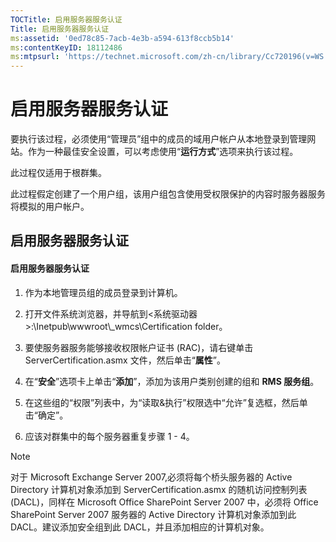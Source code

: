 ```yaml
---
TOCTitle: 启用服务器服务认证
Title: 启用服务器服务认证
ms:assetid: '0ed78c85-7acb-4e3b-a594-613f8ccb5b14'
ms:contentKeyID: 18112486
ms:mtpsurl: 'https://technet.microsoft.com/zh-cn/library/Cc720196(v=WS.10)'
---
```


启用服务器服务认证
==================

要执行该过程，必须使用“管理员”组中的成员的域用户帐户从本地登录到管理网站。作为一种最佳安全设置，可以考虑使用“**运行方式**”选项来执行该过程。

此过程仅适用于根群集。

此过程假定创建了一个用户组，该用户组包含使用受权限保护的内容时服务器服务将模拟的用户帐户。

启用服务器服务认证
------------------

#### 启用服务器服务认证

1.  作为本地管理员组的成员登录到计算机。

2.  打开文件系统浏览器，并导航到&lt;系统驱动器&gt;:\\Inetpub\\wwwroot\\\_wmcs\\Certification folder。

3.  要使服务器服务能够接收权限帐户证书 (RAC)，请右键单击 ServerCertification.asmx 文件，然后单击“**属性**”。

4.  在“**安全**”选项卡上单击“**添加**”，添加为该用户类别创建的组和 **RMS 服务组**。

5.  在这些组的“权限”列表中，为“读取&执行”权限选中“允许”复选框，然后单击“确定”。

6.  应该对群集中的每个服务器重复步骤 1 - 4。

> [!NOTE]  
> 对于 Microsoft Exchange Server 2007,必须将每个桥头服务器的 Active Directory 计算机对象添加到 ServerCertification.asmx 的随机访问控制列表 (DACL)，同样在 Microsoft Office SharePoint Server 2007 中，必须将 Office SharePoint Server 2007 服务器的 Active Directory 计算机对象添加到此 DACL。建议添加安全组到此 DACL，并且添加相应的计算机对象。 
